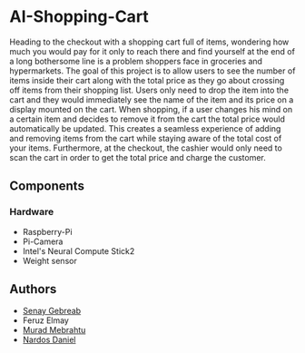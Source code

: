 # AI-Shopping-Cart
Heading to the checkout with a shopping cart full of items, wondering how much you would pay for it only to reach there and find yourself at the end of a long bothersome line is a problem shoppers face in groceries and hypermarkets. The goal of this project is to allow users to see the number of items inside their cart along with the total price as they go about crossing off items from their shopping list. Users only need to drop the item into the cart and they would immediately see the name of the item and its price on a display mounted on the cart. When shopping, if a user changes his mind on a certain item and decides to remove it from the cart the total price would automatically be updated. This creates a seamless experience of adding and removing items from the cart while staying aware of the total cost of your items. Furthermore, at the checkout, the cashier would only need to scan the cart in order to get the total price and charge the customer.
## Components
### Hardware
*	Raspberry-Pi
*	Pi-Camera
* Intel's Neural Compute Stick2    
* Weight sensor

## Authors
- [Senay Gebreab](https://github.com/SenayGe)
- Feruz Elmay
- [Murad Mebrahtu](https://github.com/Murdism)
- [Nardos Daniel](https://github.com/anulan)
